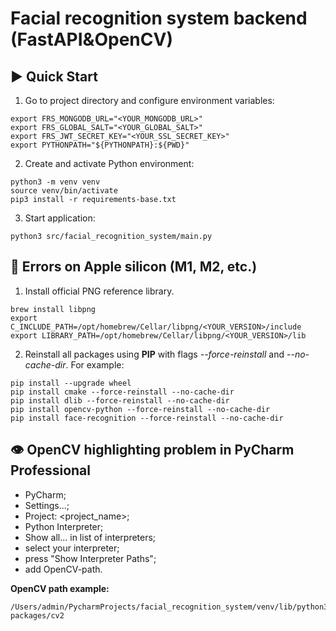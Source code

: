 # Facial recognition system backend (FastAPI&OpenCV)

## ▶️ Quick Start

1. Go to project directory and configure environment variables:
```shell
export FRS_MONGODB_URL="<YOUR_MONGODB_URL>"
export FRS_GLOBAL_SALT="<YOUR_GLOBAL_SALT>"
export FRS_JWT_SECRET_KEY="<YOUR_SSL_SECRET_KEY>"
export PYTHONPATH="${PYTHONPATH}:${PWD}"
```

2. Create and activate Python environment:
```shell
python3 -m venv venv
source venv/bin/activate
pip3 install -r requirements-base.txt
```

3. Start application:
```shell
python3 src/facial_recognition_system/main.py
```

## 🍎 Errors on Apple silicon (M1, M2, etc.)

1. Install official PNG reference library.
```shell
brew install libpng
export C_INCLUDE_PATH=/opt/homebrew/Cellar/libpng/<YOUR_VERSION>/include
export LIBRARY_PATH=/opt/homebrew/Cellar/libpng/<YOUR_VERSION>/lib
```

2. Reinstall all packages using **PIP** with flags *--force-reinstall* and *--no-cache-dir*. For example:
```shell
pip install --upgrade wheel
pip install cmake --force-reinstall --no-cache-dir
pip install dlib --force-reinstall --no-cache-dir
pip install opencv-python --force-reinstall --no-cache-dir
pip install face-recognition --force-reinstall --no-cache-dir
```

## 👁️ OpenCV highlighting problem in PyCharm Professional

* PyCharm;
* Settings...;
* Project: <project_name>;
* Python Interpreter;
* Show all... in list of interpreters;
* select your interpreter;
* press "Show Interpreter Paths";
* add OpenCV-path.

**OpenCV path example:**
```
/Users/admin/PycharmProjects/facial_recognition_system/venv/lib/python3.10/site-packages/cv2
```



